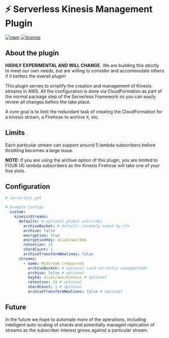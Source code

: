 # ⚡️ Serverless Kinesis Management Plugin

[![npm](https://img.shields.io/npm/v/serverless-kinesis-stream-management.svg)](https://www.npmjs.com/package/serverless-kinesis-stream-management)
[![license](https://img.shields.io/github/license/trek10inc/serverless-kinesis-stream-management.svg)](https://github.com/trek10inc/serverless-kinesis-stream-management/blob/master/LICENSE.md)

## About the plugin

**HIGHLY EXPERIMENTAL AND WILL CHANGE.** We are building this strictly to meet our own needs, but are willing to consider and accommodate others if it betters the overall plugin!

This plugin serves to simplify the creation and management of Kinesis streams in AWS. All the configuration is done via CloudFormation as part of the normal package step of the Serverless Framework so you can easily review all changes before the take place.

A core goal is to limit the redundant task of creating the CloudFormation for a kinesis stream, a Firehose to archive it, etc.

## Limits

Each particular stream can support around 5 lambda subscribers before throttling becomes a large issue.

**NOTE:** If you are using the archive option of this plugin, you are limited to FOUR (4) lambda subscribers as the Kinesis Firehose will take one of your five slots.

## Configuration

```yaml
# serverless.yml

# Example Configs
  custom:
    kinesisStreams:
      defaults: # optional global overrides
        archiveBucket: # default: randomly named by cfn
        archive: false
        encryption: true
        encryptionKey: alias/aws/kms
        retention: 24
        shardCount: 1
        archiveTransformNewlines: false
      streams:
        - name: MyStream (required)
          archiveBucket: # optional (and currently unsupported)
          archive: false # optional
          keyId: alias/aws/kinesis # optional
          retention: 24 # optional
          shardCount: 1 # optional
          archiveTransformNewlines: false # optional
```

## Future

In the future we hope to automate more of the operations, including intelligent auto-scaling of shards and potentially managed replication of streams as the subscriber interest grows against a particular stream.